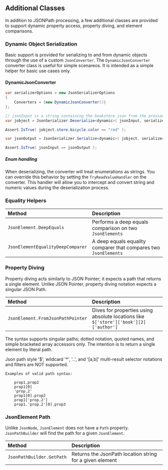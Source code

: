## Additional Classes

In addition to JSONPath processing, a few additional classes are provided to support dynamic property access,
property diving, and element comparisons.

### Dynamic Object Serialization

Basic support is provided for serializing to and from dynamic objects through the use of a custom `JsonConverter`.
The `DynamicJsonConverter` converter class is useful for simple scenareos. It is intended as a simple helper for basic use cases only.

#### DynamicJsonConverter

```csharp
var serializerOptions = new JsonSerializerOptions
{
    Converters = {new DynamicJsonConverter()}
};

// jsonInput is a string containing the bookstore json from the previous examples
var jobject = JsonSerializer.Deserialize<dynamic>( jsonInput, serializerOptions);

Assert.IsTrue( jobject.store.bicycle.color == "red" );

var jsonOutput = JsonSerializer.Serialize<dynamic>( jobject, serializerOptions ) as string;

Assert.IsTrue( jsonInput == jsonOutput );
```

##### Enum handling

When deserializing, the converter will treat enumerations as strings. You can override this behavior by setting 
the `TryReadValueHandler` on the converter. This handler will allow you to intercept and convert string and
numeric values during the deserialization process.

### Equality Helpers

| Method                             | Description
|:-----------------------------------|:-----------
| `JsonElement.DeepEquals`           | Performs a deep equals comparison on two `JsonElements`
| `JsonElementEqualityDeepComparer`  | A deep equals equality comparer that compares two `JsonElements`

### Property Diving

Property diving acts similarly to JSON Pointer; it expects a path that returns a single element.
Unlike JSON Pointer, property diving notation expects a singular JSON Path. 

| Method                             | Description
|:-----------------------------------|:-----------
| `JsonElement.FromJsonPathPointer`  | Dives for properties using absolute locations like `$['store']['book'][2]['author']`

The syntax supports singular paths; dotted notation, quoted names, and simple bracketed array accessors only.
The intention is to return a single element by literal path.

Json path style '$', wildcard '*', '..', and '[a,b]' multi-result selector notations and filters are NOT supported.

```
Examples of valid path syntax:

    prop1.prop2
    prop1[0]
    'prop.2'
    prop1[0].prop2
    prop1['prop.2']
    prop1.'prop.2'[0].prop3
```

### JsonElement Path

Unlike `JsonNode`, `JsonElement` does not have a `Path` property. `JsonPathBuilder` will find the path
for a given `JsonElement`.

| Method                     | Description
|:---------------------------|:-----------
| `JsonPathBuilder.GetPath` | Returns the JsonPath location string for a given element
